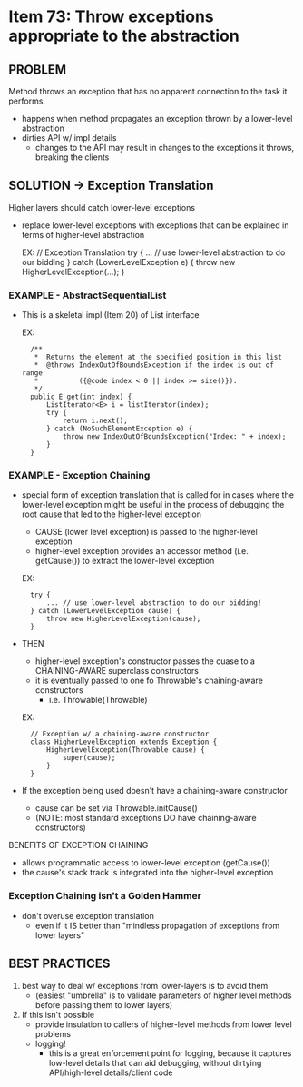 # Item 73: Throw exceptions appropriate to the abstraction

## PROBLEM
Method throws an exception that has no apparent connection to the task it performs.
- happens when method propagates an exception thrown by a lower-level abstraction
- dirties API w/ impl details
    - changes to the API may result in changes to the exceptions it
    throws, breaking the clients
    
## SOLUTION -> Exception Translation
Higher layers should catch lower-level exceptions
- replace lower-level exceptions with exceptions that can be explained in
terms of higher-level abstraction

    EX: 
        // Exception Translation
        try {
            ...  // use lower-level abstraction to do our bidding
        } catch (LowerLevelException e) {
            throw new HigherLevelException(...);
        } 
        

### EXAMPLE - AbstractSequentialList
- This is a skeletal impl (Item 20) of List interface


    EX: 
    
        /**
         *  Returns the element at the specified position in this list
         *  @throws IndexOutOfBoundsException if the index is out of range
         *          ({@code index < 0 || index >= size()}).
         */
        public E get(int index) {
            ListIterator<E> i = listIterator(index);
            try {
                return i.next();
            } catch (NoSuchElementException e) {
                throw new IndexOutOfBoundsException("Index: " + index);
            }
        }
        
### EXAMPLE - Exception Chaining
- special form of exception translation that is called for in cases where the lower-level exception
might be useful in the process of debugging the root cause that led to the higher-level exception
    - CAUSE (lower level exception) is passed to the higher-level exception
    - higher-level exception provides an accessor method (i.e. getCause()) to extract the lower-level
    exception
    
    
    EX: 
    
        try {
            ... // use lower-level abstraction to do our bidding!
        } catch (LowerLevelException cause) {
            throw new HigherLevelException(cause);
        }
        
- THEN
    - higher-level exception's constructor passes the cuase to a CHAINING-AWARE superclass constructors
    - it is eventually passed to one fo Throwable's chaining-aware constructors 
        - i.e. Throwable(Throwable)
    
    
    EX:
    
        // Exception w/ a chaining-aware constructor
        class HigherLevelException extends Exception {
            HigherLevelException(Throwable cause) {
                super(cause);
            }
        }
        
- If the exception being used doesn't have a chaining-aware constructor
    - cause can be set via Throwable.initCause() 
    - (NOTE: most standard exceptions DO have chaining-aware constructors)
    
    
BENEFITS OF EXCEPTION CHAINING
- allows programmatic access to lower-level exception (getCause())
- the cause's stack track is integrated into the higher-level exception


### Exception Chaining isn't a Golden Hammer
- don't overuse exception translation
    - even if it IS better than "mindless propagation of exceptions from lower layers"

## BEST PRACTICES
1. best way to deal w/ exceptions from lower-layers is to avoid them
    - (easiest "umbrella" is to validate parameters of higher level methods before passing them to 
    lower layers)
1. If this isn't possible
    - provide insulation to callers of higher-level methods from lower level problems
    - logging!
        - this is a great enforcement point for logging, because it captures low-level details that
        can aid debugging, without dirtying API/high-level details/client code